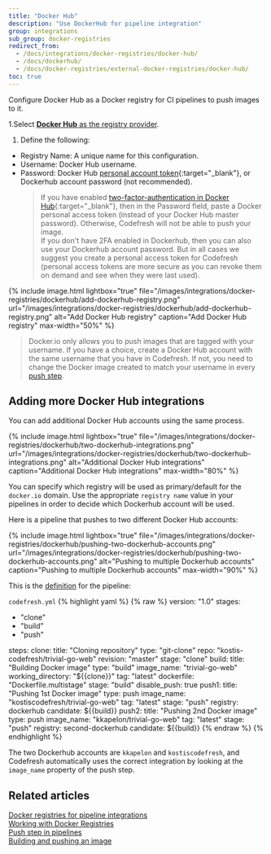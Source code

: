 ```yaml
---
title: "Docker Hub"
description: "Use DockerHub for pipeline integration"
group: integrations
sub_group: docker-registries
redirect_from:
  - /docs/integrations/docker-registries/docker-hub/
  - /docs/dockerhub/
  - /docs/docker-registries/external-docker-registries/docker-hub/
toc: true
---
```

Configure Docker Hub as a Docker registry for CI pipelines to push images to it.

1.Select [**Docker Hub** as the registry provider]({{site.baseurl}}/docs/integrations/docker-registries/#general-configuration).
1. Define the following:  
  * Registry Name: A unique name for this configuration.
  * Username: Docker Hub username.
  * Password: Docker Hub [personal account token](https://docs.docker.com/docker-hub/access-tokens/){:target="\_blank"}, or Dockerhub account password (not recommended).
    >If you have enabled [two-factor-authentication in Docker Hub](https://docs.docker.com/docker-hub/2fa/){:target="\_blank"}, then in the Password field, paste a Docker personal access token (instead of your Docker Hub master password). Otherwise, Codefresh will not be able to push your image.  
      If you don't have 2FA enabled in Dockerhub, then you can also use your Dockerhub account password. But in all cases we suggest you create a personal access token for Codefresh (personal access tokens are more secure as you can revoke them on demand and see when they were last used).

{% include image.html 
	lightbox="true" 
	file="/images/integrations/docker-registries/dockerhub/add-dockerhub-registry.png" 
	url="/images/integrations/docker-registries/dockerhub/add-dockerhub-registry.png" 
	alt="Add Docker Hub registry" 
	caption="Add Docker Hub registry" 
	max-width="50%" 
%}


>Docker.io only allows you to push images that are tagged with your username. If you have a choice, create
a Docker Hub account with the same username that you have in Codefresh. If not, you need to change the Docker image
created to match your username in every [push step]({{site.baseurl}}/docs/pipelines/steps/push/#examples).


## Adding more Docker Hub integrations

You can add additional Docker Hub accounts using the same process. 


{% include image.html 
	lightbox="true" 
	file="/images/integrations/docker-registries/dockerhub/two-dockerhub-integrations.png" 
	url="/images/integrations/docker-registries/dockerhub/two-dockerhub-integrations.png" 
	alt="Additional Docker Hub integrations" 
	caption="Additional Docker Hub integrations" 
	max-width="80%" 
%}


You can specify which registry will be used as primary/default for the `docker.io` domain.
Use the appropriate `registry name` value in your pipelines in order to decide which Dockerhub account will be used.

Here is a pipeline that pushes to two different Docker Hub accounts:

{% include image.html 
	lightbox="true" 
	file="/images/integrations/docker-registries/dockerhub/pushing-two-dockerhub-accounts.png" 
	url="/images/integrations/docker-registries/dockerhub/pushing-two-dockerhub-accounts.png" 
	alt="Pushing to multiple Dockerhub accounts" 
	caption="Pushing to multiple Dockerhub accounts" 
	max-width="90%" 
%}

This is the [definition]({{site.baseurl}}/docs/pipelines/what-is-the-codefresh-yaml/) for the pipeline:

`codefresh.yml`
{% highlight yaml %}
{% raw %}
version: "1.0"
stages:
  - "clone"
  - "build"
  - "push"

steps:
  clone:
    title: "Cloning repository"
    type: "git-clone"
    repo: "kostis-codefresh/trivial-go-web"
    revision: "master"
    stage: "clone"
  build:
    title: "Building Docker image"
    type: "build"
    image_name: "trivial-go-web"
    working_directory: "${{clone}}"
    tag: "latest"
    dockerfile: "Dockerfile.multistage"
    stage: "build"
    disable_push: true
  push1:
    title: "Pushing 1st Docker image"
    type: push
    image_name: "kostiscodefresh/trivial-go-web"
    tag: "latest"
    stage: "push" 
    registry: dockerhub
    candidate: ${{build}}
  push2:
     title: "Pushing 2nd Docker image"
     type: push
     image_name: "kkapelon/trivial-go-web"
     tag: "latest"
     stage: "push" 
     registry: second-dockerhub
     candidate: ${{build}}
{% endraw %}
{% endhighlight %}

The two Dockerhub accounts are `kkapelon` and `kostiscodefresh`, and Codefresh automatically uses the correct integration by looking at the `image_name` property of the push step.


## Related articles
[Docker registries for pipeline integrations]({{site.baseurl}}/docs/integrations/docker-registries)  
[Working with Docker Registries]({{site.baseurl}}/docs/ci-cd-guides/working-with-docker-registries/)  
[Push step in pipelines]({{site.baseurl}}/docs/pipelines/steps/push/)  
[Building and pushing an image]({{site.baseurl}}/docs/examples/example-catalog/build-and-push-an-image/)  





